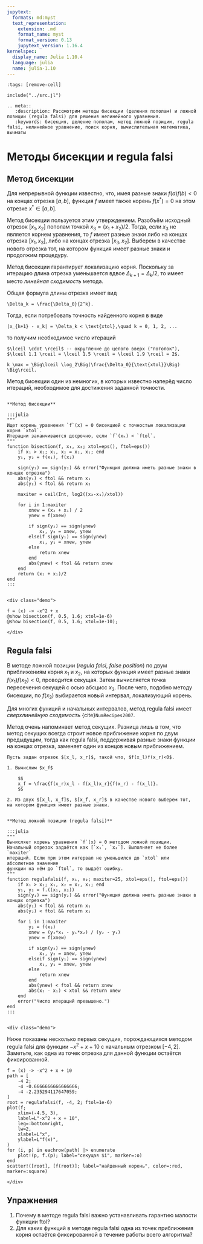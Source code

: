 ```yaml
---
jupytext:
  formats: md:myst
  text_representation:
    extension: .md
    format_name: myst
    format_version: 0.13
    jupytext_version: 1.16.4
kernelspec:
  display_name: Julia 1.10.4
  language: julia
  name: julia-1.10
---
```


```{code-cell}
:tags: [remove-cell]

include("../src.jl")
```

```{eval-rst}
.. meta::
   :description: Рассмотрим методы бисекции (деления пополам) и ложной позиции (regula falsi) для решения нелинейного уравнения.
   :keywords: бисекция, деление пополам, метод ложной позиции, regula falsi, нелинейное уравнение, поиск корня, вычислительная математика, вычматы
```

# Методы бисекции и regula falsi

## Метод бисекции

Для непрерывной функции известно, что, имея разные знаки $f(a)f(b)<0$ на концах отрезка $[a, b]$, функция $f$ имеет также корень $f(x^*)=0$ на этом отрезке $x^* \in [a, b]$.

Метод бисекции пользуется этим утверждением. Разобъём исходный отрезок $[x_1, x_2]$ пополам точкой $x_3 = (x_1 + x_2) / 2$. Тогда, если $x_3$ не является корнем уравнения, то $f$ имеет разные знаки либо на концах отрезка $[x_1, x_3]$, либо на концах отрезка $[x_3, x_2]$. Выберем в качестве нового отрезка тот, на котором функция имеет разные знаки и продолжим процедуру.

Метод бисекции гарантирует локализацию корня. Поскольку за итерацию длина отрезка уменьшается вдвое $\Delta_{k+1} = \Delta_k / 2$, то имеет место *линейная сходимость* метода.

Общая формула длины отрезка имеет вид

```{math}
\Delta_k = \frac{\Delta_0}{2^k}.
```

Тогда, если потребовать точность найденного корня в виде

```{math}
|x_{k+1} - x_k| = \Delta_k < \text{xtol},\quad k = 0, 1, 2, ...
```

то получим необходимое число итераций
```{margin}
$\lceil \cdot \rceil$ -- округление до целого вверх ("потолок"), $\lceil 1.1 \rceil = \lceil 1.5 \rceil = \lceil 1.9 \rceil = 2$.
```

```{math}
k_\max = \Big\lceil \log_2\Big(\frac{\Delta_0}{\text{xtol}}\Big) \Big\rceil.
```

Метод бисекции один из немногих, в которых известно наперёд число итераций, необходимое для достижения заданной точности.

```{proof:function} bisection

**Метод бисекции**

:::julia
"""
Ищет корень уравнения `f`(x) = 0 бисекцией с точностью локализации корня `xtol`.
Итерации заканчиваются досрочно, если `f`(xₖ) < `ftol`.
"""
function bisection(f, x₁, x₂; xtol=eps(), ftol=eps())
    if x₁ > x₂; x₁, x₂ = x₂, x₁; end
    y₁, y₂ = f(x₁), f(x₂)

    sign(y₁) == sign(y₂) && error("Функция должна иметь разные знаки в концах отрезка")
    abs(y₁) < ftol && return x₁
    abs(y₂) < ftol && return x₂
    
    maxiter = ceil(Int, log2((x₂-x₁)/xtol))
    
    for i in 1:maxiter
        xnew = (x₂ + x₁) / 2
        ynew = f(xnew)
        
        if sign(y₂) == sign(ynew)
            x₂, y₂ = xnew, ynew
        elseif sign(y₁) == sign(ynew)
            x₁, y₁ = xnew, ynew
        else
            return xnew
        end
        abs(ynew) < ftol && return xnew
    end
    return (x₂ + x₁)/2
end
:::
```

```{proof:demo} Метод бисекции
```
```{raw} html
<div class="demo">
```

```{code-cell}
f = (x) -> -x^2 + x
@show bisection(f, 0.5, 1.6; xtol=1e-6)
@show bisection(f, 0.5, 1.6; xtol=1e-10);
```

```{raw} html
</div>
```

## Regula falsi

В методе ложной позиции (*regula falsi*, *false position*) по двум приближениям корня $x_1$ и $x_2$, на которых функция имеет разные знаки $f(x_1)f(x_2) < 0$, проводится секущая. Затем вычисляется точка пересечения секущей с осью абсцисс $x_3$. После чего, подобно методу бисекции, по $f(x_3)$ выбирается новый интервал, локализующий корень.

Для многих функций и начальных интервалов, метод regula falsi имеет *сверхлинейную сходимость* {cite}`NumRecipes2007`.

Метод очень напоминает метод секущих. Разница лишь в том, что метод секущих всегда строит новое приближение корня по двум предыдущим, тогда как regula falsi, поддерживая разные знаки функции на концах отрезка, заменяет один из концов новым приближением.

```{proof:algorithm} Метод regula falsi
Пусть задан отрезок $[x_l, x_r]$, такой что, $f(x_l)f(x_r)<0$.

1. Вычислим $x_f$

    $$
    x_f = \frac{f(x_r)x_l - f(x_l)x_r}{f(x_r) - f(x_l)}.
    $$

2. Из двух $[x_l, x_f]$, $[x_f, x_r]$ в качестве нового выберем тот, на котором функция имеет разные знаки.
```

```{proof:function} regulafalsi

**Метод ложной позиции (regula falsi)**

:::julia
"""
Вычисляет корень уравнения `f`(x) = 0 методом ложной позиции.
Начальный отрезок задаётся как [`x₁`, `x₂`]. Выполняет не более `maxiter`
итераций. Если при этом интервал не уменьшился до `xtol` или абсолютное значение 
функции на нём до `ftol`, то выдаёт ошибку.
"""
function regulafalsi(f, x₁, x₂; maxiter=25, xtol=eps(), ftol=eps())
    if x₁ > x₂; x₁, x₂ = x₂, x₁; end
    y₁, y₂ = f.((x₁, x₂))
    sign(y₁) == sign(y₂) && error("Функция должна иметь разные знаки в концах отрезка")
    abs(y₁) < ftol && return x₁
    abs(y₂) < ftol && return x₂
    
    for i in 1:maxiter
        y₂ = f(x₂)
        xnew = (y₂*x₁ - y₁*x₂) / (y₂ - y₁)
        ynew = f(xnew)

        if sign(y₂) == sign(ynew)
            x₂, y₂ = xnew, ynew
        elseif sign(y₁) == sign(ynew)
            x₁, y₁ = xnew, ynew
        else
            return xnew
        end
        abs(ynew) < ftol && return xnew
        abs(x₂ - x₁) < xtol && return xnew
    end
    error("Число итераций превышено.")
end
:::
```

```{proof:demo} Метод regula falsi
```
```{raw} html
<div class="demo">
```

Ниже показаны несколько первых секущих, порождающихся методом regula falsi для функции $-x^2 + x + 10$ с начальным отрезком $[-4, 2]$. Заметьте, как одна из точек отрезка для данной функции остаётся фиксированной.

```{code-cell}
f = (x) -> -x^2 + x + 10
path = [
    -4 2;
    -4 -0.6666666666666666;
    -4 -2.235294117647059;
]
root = regulafalsi(f, -4, 2; ftol=1e-6)
plot(f;
    xlim=(-4.5, 3),
    label=L"-x^2 + x + 10",
    leg=:bottomright,
    lw=2,
    xlabel=L"x",
    ylabel=L"f(x)",
)
for (i, p) in eachrow(path) |> enumerate
    plot!(p, f.(p); label="секущая $i", marker=:o)
end
scatter!([root], [f(root)]; label="найденный корень", color=:red, marker=:square)
```

```{raw} html
</div>
```

## Упражнения

1. Почему в методе regula falsi важно устанавливать гарантию малости функции $\text{ftol}$?
2. Для каких функций в методе regula falsi одна из точек приближения корня остаётся фиксированной в течение работы всего алгоритма?
